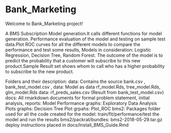 # Bank_Marketing

Welcome to Bank_Marketing project!

A BMS Subscription Model generation.It calls different functions for model generation.
Performance evaluation of the model and testing on sample test data.Plot ROC curves 
for all the different models to compare the performance and test some results,
Models in consideration: Logistic Regression, Decision Tree, Random Forest.
The outcome of the model is to predict the probability that a customer will subscribe
to this new product.Sample Result set shows whom to call who has a higher probability
to subscribe to the new product.

Folders and their description:
data: Contains the source bank.csv , bank_test_model.csv , 
data: Model as data rf_model.Rds, tree_model.Rds, glm_model.Rds
data: rf_preds_sales.csv (Result from bank_test_model.csv)
docs: All rmarkdown documents for formal problem statement, initial analysis, 
reports: Model Performance 
graphs: Exploratory Data Analysis Plots
graphs: Decision Tree Plot
grpahs: Plot_ROC
bms2: Packages folder used for all the code created for the model: train/fit/performance/test the model and run the results
bms2/packrat/bundles: bms2-2018-05-29.tar.gz
deploy instructions placed in docs/Install_BMS_Guide.Rmd

